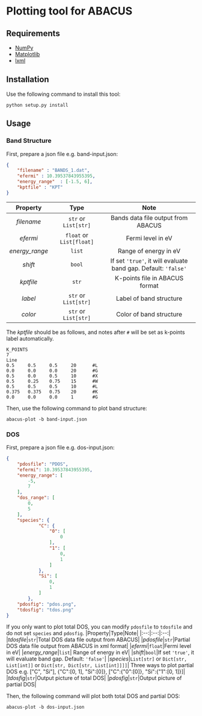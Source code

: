 <!--
 * @Date: 2021-08-21 21:58:06
 * @LastEditors: jiyuyang
 * @LastEditTime: 2021-08-26 14:32:52
 * @Mail: jiyuyang@mail.ustc.edu.cn, 1041176461@qq.com
-->

# Plotting tool for ABACUS

## Requirements
- [NumPy](https://numpy.org/)
- [Matplotlib](https://matplotlib.org/)
- [lxml](https://lxml.de/)

## Installation
Use the following command to install this tool:
```shell
python setup.py install
```

## Usage
### Band Structure
First, prepare a json file e.g. band-input.json:
```json
{
	"filename" : "BANDS_1.dat",
	"efermi" : 10.39537843955395,
	"energy_range"	: [-1.5, 6],
	"kptfile" : "KPT"
}
```
|Property|Type|Note|
|:--:|:--:|:--:|
|*filename*|`str` or `List[str]`|Bands data file output from ABACUS|
|*efermi*|`float` or `List[float]`|Fermi level in eV|
|*energy_range*|`list`|Range of energy in eV|
|*shift*|`bool`|If set `'true'`, it will evaluate band gap. Default: `'false'`|
|*kptfile*|`str`|K-points file in ABACUS format|
|*label*|`str` or `List[str]`|Label of band structure|
|*color*|`str` or `List[str]`|Color of band structure|

The *kptfile* should be as follows, and notes after `#` will be set as k-points label automatically.
```shell
K_POINTS
7
Line
0.5     0.5     0.5     20      #L
0.0     0.0     0.0     20      #G
0.5     0.0     0.5     10      #X
0.5     0.25    0.75    15      #W
0.5     0.5     0.5     10      #L
0.375   0.375   0.75    20      #K
0.0     0.0     0.0     1       #G
```
Then, use the following command to plot band structure:
```shell
abacus-plot -b band-input.json
```

### DOS
First, prepare a json file e.g. dos-input.json:
```json
{
	"pdosfile": "PDOS",
	"efermi": 10.39537843955395,
	"energy_range": [
		-5,
		7
	],
	"dos_range": [
		0,
		5
	],
	"species": {
			"C": {
				"0": [
					0
				],
				"1": [
					0,
					1
				]
			},
			"Si": [
				0,
				1
			]
		},
	"pdosfig": "pdos.png",
	"tdosfig": "tdos.png"
}
```
If you only want to plot total DOS, you can modify `pdosfile` to `tdosfile` and do not set `species` and `pdosfig`.
|Property|Type|Note|
|:--:|:--:|:--:|
|*tdosfile*|`str`|Total DOS data file output from ABACUS|
|*pdosfile*|`str`|Partial DOS data file output from ABACUS in xml format|
|*efermi*|`float`|Fermi level in eV|
|*energy_range*|`list`| Range of energy in eV|
|*shift*|`bool`|If set `'true'`, it will evaluate band gap. Default: `'false'`|
|*species*|`List[str]` or `Dict[str, List[int]]` or `Dict[str, Dict[str, List[int]]]]`| Three ways to plot partial DOS e.g. ["C", "Si"], {"C":[0, 1], "Si":[0]}, ["C":{"0":[0]}, "Si":{"1":[0, 1]}]|
|*tdosfig*|`str`|Output picture of total DOS|
|*pdosfig*|`str`|Output picture of partial DOS|

Then, the following command will plot both total DOS and partial DOS:
```shell
abacus-plot -b dos-input.json
```
